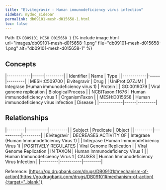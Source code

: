 ```yaml
---
title: "Elvitegravir - Human immunodeficiency virus infection"
sidebar: mydoc_sidebar
permalink: db09101-mesh-d015658-1.html
toc: false 
---
```



Path ID: `DB09101_MESH_D015658_1`
{% include image.html url="images/db09101-mesh-d015658-1.png" file="db09101-mesh-d015658-1.png" alt="db09101-mesh-d015658-1" %}

## Concepts

|------------|------|---------|
| Identifier | Name | Type    |
|------------|------|---------|
| MESH:C509700 | Elvitegravir | Drug |
| UniProt:Q7ZJM1 | Integrase (Human immunodeficiency virus 1) | Protein |
| GO:0019079 | Viral genome replication | BiologicalProcess |
| NCBITaxon:11676 | Human immunodeficiency virus 1 | OrganismTaxon |
| MESH:D015658 | Human immunodeficiency virus infection | Disease |
|------------|------|---------|

## Relationships

|---------|-----------|---------|
| Subject | Predicate | Object  |
|---------|-----------|---------|
| Elvitegravir | DECREASES ACTIVITY OF | Integrase (Human Immunodeficiency Virus 1) |
| Integrase (Human Immunodeficiency Virus 1) | POSITIVELY REGULATES | Viral Genome Replication |
| Viral Genome Replication | IN TAXON | Human Immunodeficiency Virus 1 |
| Human Immunodeficiency Virus 1 | CAUSES | Human Immunodeficiency Virus Infection |
|---------|-----------|---------|

Reference: [https://go.drugbank.com/drugs/DB09101#mechanism-of-action](https://go.drugbank.com/drugs/DB09101#mechanism-of-action){:target="_blank"}